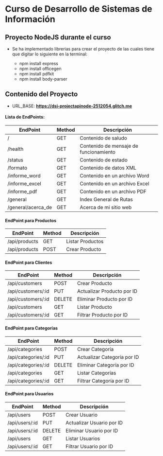 # Curso de Desarrollo de Sistemas de Información

## Proyecto NodeJS durante el curso

- Se ha implementado librerias para crear el proyecto de las cuales tiene que digitar lo siguiente en la terminal:

  - npm install express
  - npm install officegen
  - npm install pdfkit
  - npm install body-parser

## Contenido del Proyecto

- URL_BASE: **https://dsi-projectapinode-2512054.glitch.me**

#### Lista de EndPoints:

| EndPoint           | Method |    Descripción                         |
|--------------------|--------|----------------------------------------|
| /                  | GET    | Contenido de saludo                    |
| /health            | GET    | Contenido de mensaje de funcionamiento |
| /status            | GET    | Contenido de estado                    |
| /formato           | GET    | Contenido de datos XML                 |
| /informe_word      | GET    | Contenido en un archivo Word           |
| /informe_excel     | GET    | Contenido en un archivo Excel          |
| /informe_pdf       | GET    | Contenido en un archivo PDF            |
| /general           | GET    | Index General de Rutas                 |
| /general/acerca_de | GET    | Acerca de mi sitio web                 |

#### EndPoint para Productos

| EndPoint           | Method |    Descripción                         |
|--------------------|--------|----------------------------------------|
| /api/products      | GET    | Listar Productos                       |
| /api/products      | POST   | Crear Producto                         |

#### EndPoint para Clientes

| EndPoint           | Method |    Descripción                         |
|--------------------|--------|----------------------------------------|
| /api/customers     | POST   | Crear Producto                         |
| /api/customers/:id | PUT    | Actualizar Producto por ID             |
| /api/customers/:id | DELETE | Eliminar Producto por ID               |
| /api/customers     | GET    | Listar Producto                        |
| /api/customers/:id | GET    | Filtrar Producto por ID                |

#### EndPoint para Categorías

| EndPoint            | Method |    Descripción                         |
|---------------------|--------|----------------------------------------|
| /api/categories     | POST   | Crear Categoría                        |
| /api/categories/:id | PUT    | Actualizar Categoría por ID            |
| /api/categories/:id | DELETE | Eliminar Categoría por ID              |
| /api/categories     | GET    | Listar Categorías                      |
| /api/categories/:id | GET    | Filtrar Categoría por ID               |

#### EndPoint para Usuarios

| EndPoint       | Method |    Descripción                       |
|----------------|--------|--------------------------------------|
| /api/users     | POST   | Crear Usuario                        |
| /api/users/:id | PUT    | Actualizar Usuario por ID            |
| /api/users/:id | DELETE | Eliminar Usuario por ID              |
| /api/users     | GET    | Listar Usuarios                      |
| /api/users/:id | GET    | Filtrar Usuario por ID               |